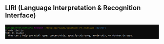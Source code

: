 ## LIRI (Language Interpretation & Recognition Interface)

![Image of Initial Inquiry](./screenshots/initial-inquiry.png)